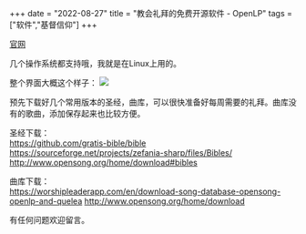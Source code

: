 +++ 
date = "2022-08-27"
title = "教会礼拜的免费开源软件 - OpenLP"
tags = ["软件","基督信仰"]
+++

[官网](https://openlp.org/)

几个操作系统都支持哦，我就是在Linux上用的。

整个界面大概这个样子：
![](https://i.imgur.com/J1osMsU.png)

预先下载好几个常用版本的圣经，曲库，可以很快准备好每周需要的礼拜。曲库没有的歌曲，添加保存起来也比较方便。

圣经下载：  
https://github.com/gratis-bible/bible  
https://sourceforge.net/projects/zefania-sharp/files/Bibles/  
http://www.opensong.org/home/download#bibles

曲库下载：  
https://worshipleaderapp.com/en/download-song-database-opensong-openlp-and-quelea
http://www.opensong.org/home/download

有任何问题欢迎留言。

